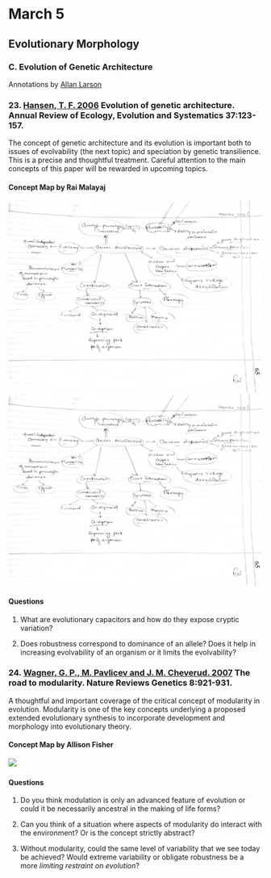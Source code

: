 # March 5

## Evolutionary Morphology 

### C. Evolution of Genetic Architecture 

Annotations by [Allan Larson](https://biology.wustl.edu/people/allan-larson)  


### 23. [Hansen, T. F. 2006](https://drive.google.com/drive/u/0/folders/1ocqMPD5gX9xi4VQy_5OtU5wSyg-X8ftM) Evolution of genetic architecture. Annual Review of Ecology, Evolution and Systematics 37:123-157.  

The concept of genetic architecture and its evolution is important both to issues of evolvability (the next topic) and speciation by genetic transilience. This is a precise and thoughtful treatment. Careful attention to the main concepts of this paper will be rewarded in upcoming topics.


#### Concept Map by Rai Malayaj   

<img width="700" src="Hansen2006_conceptmap_rm1.png" >
<img width="700" src="Hansen2006_conceptmap_rm2.png" >

#### Questions 

1. What are evolutionary capacitors and how do they expose cryptic variation?

2. Does robustness correspond to dominance of an allele? Does it help in increasing evolvability of an organism or it limits the evolvability?

### 24. [Wagner, G. P., M. Pavlicev and J. M. Cheverud. 2007](https://drive.google.com/drive/u/0/folders/1ocqMPD5gX9xi4VQy_5OtU5wSyg-X8ftM) The road to modularity. Nature Reviews Genetics 8:921-931. 

A thoughtful and important coverage of the critical concept of modularity in evolution. Modularity is one of the key concepts underlying a proposed extended evolutionary synthesis to incorporate development and morphology into evolutionary theory.

#### Concept Map by Allison Fisher  

<img width="700" src="Wagner1988_conceptmap_af.png" >

#### Questions 

1. Do you think modulation is only an advanced feature of evolution or could it be necessarily ancestral in the making of life forms?

2. Can you think of a situation where aspects of modularity do interact with the environment? Or is the concept strictly abstract?

3. Without modularity, could the same level of variability that we see today be achieved? Would extreme variability or obligate robustness be a more *limiting restraint on evolution*?


